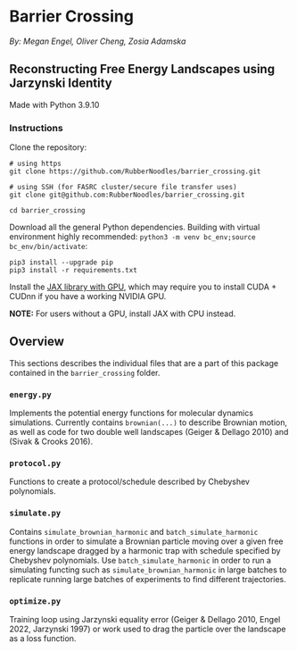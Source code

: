 # Barrier Crossing
_By: Megan Engel, Oliver Cheng, Zosia Adamska_

## Reconstructing Free Energy Landscapes using Jarzynski Identity

Made with Python 3.9.10

### Instructions

Clone the repository: 
``` 
# using https
git clone https://github.com/RubberNoodles/barrier_crossing.git 

# using SSH (for FASRC cluster/secure file transfer uses)
git clone git@github.com:RubberNoodles/barrier_crossing.git

cd barrier_crossing
```

Download all the general Python dependencies. Building with virtual environment highly recommended: `python3 -m venv bc_env;source bc_env/bin/activate`:
```
pip3 install --upgrade pip
pip3 install -r requirements.txt
```
Install the [JAX library with GPU](https://github.com/google/jax#installation), which may require you to install CUDA + CUDnn if you have a working NVIDIA GPU.

**NOTE:** For users without a GPU, install JAX with CPU instead.

## Overview

This sections describes the individual files that are a part of this package contained in the `barrier_crossing` folder.

### `energy.py`
Implements the potential energy functions for molecular dynamics simulations. Currently contains `brownian(...)` to describe Brownian motion, as well as
code for two double well landscapes (Geiger & Dellago 2010) and (Sivak & Crooks 2016).

### `protocol.py`
Functions to create a protocol/schedule described by Chebyshev polynomials. 

### `simulate.py`
Contains `simulate_brownian_harmonic` and `batch_simulate_harmonic` functions in order to simulate a Brownian particle moving over a given free energy landscape dragged by a harmonic trap with schedule specified by Chebyshev polynomials. Use `batch_simulate_harmonic` in order to run a simulating functing such as `simulate_brownian_harmonic` in large batches to replicate running large batches of experiments to find different trajectories.

### `optimize.py`
Training loop using Jarzynski equality error (Geiger & Dellago 2010, Engel 2022, Jarzynski 1997) or work used to drag the particle over the landscape as a loss function.

